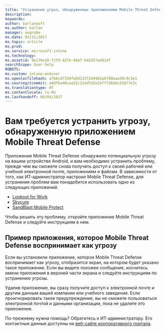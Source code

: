 ```yaml
---
title: "Устранение угроз, обнаруженных приложениями Mobile Threat Defense на устройствах Android | Документация Майкрософт"
description: 
keywords: 
author: barlanmsft
ms.author: barlan
manager: angrobe
ms.date: 03/21/2017
ms.topic: article
ms.prod: 
ms.service: microsoft-intune
ms.technology: 
ms.assetid: 9e176e10-72fd-42fe-94ef-b41d57a4914f
searchScope: User help
ROBOTS: 
ms.custom: intune-enduser
ms.openlocfilehash: afb6cd7354fe0d131f249962a6f00aaa30c9c3e1
ms.sourcegitcommit: addf6a40caa22c22adfd2e2eff7d666cd1877e3c
ms.translationtype: HT
ms.contentlocale: ru-RU
ms.lasthandoff: 08/04/2017
---
```

# <a name="you-need-to-resolve-a-threat-found-by-a-mobile-threat-defense-app"></a>Вам требуется устранить угрозу, обнаруженную приложением Mobile Threat Defense

Приложение Mobile Threat Defense обнаружило потенциальную угрозу на вашем устройстве Android, и вам необходимо устранить проблему, прежде чем вы сможете снова получить доступ к своей рабочей или учебной электронной почте, приложениям и файлам. В зависимости от того, как ИТ-администратор настроил Mobile Threat Defense, для устранения проблем вам понадобится использовать одно из следующих приложений.

* [Lookout for Work](you-need-to-resolve-a-threat-found-by-lookout-for-work-android.md)
* [Skycure](you-need-to-resolve-a-threat-found-by-skycure-android.md)
* [SandBlast Mobile Protect](you-need-to-resolve-a-threat-found-by-checkpoint-android.md)

Чтобы решить эту проблему, откройте приложение Mobile Threat Defense и следуйте инструкциям в нем.

## <a name="example-of-an-app-that-mobile-threat-defense-sees-as-a-threat"></a>Пример приложения, которое Mobile Threat Defense воспринимает как угрозу

Если вы установили приложение, которое Mobile Threat Defense воспринимает как угрозу, отобразится экран, на котором будет указано такое приложение. Если вы видите похожее сообщение, коснитесь имени приложения в верхней части экрана и следуйте инструкциям по устранению угрозы.

Удалив приложение, вы сразу получите доступ к электронной почте и другим данным вашей компании или учебного заведения. Если проигнорировать такое предупреждение, вы не сможете пользоваться электронной почтой и данными организации, пока не удалите это приложение.

По-прежнему нужна помощь? Обратитесь к ИТ-администратору. Его контактные данные доступны на [веб-сайте корпоративного портала](http://portal.manage.microsoft.com).
